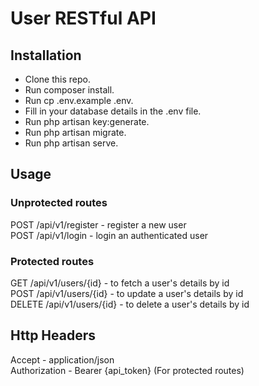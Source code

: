 # User RESTful API

## Installation

- Clone this repo.
- Run composer install.
- Run cp .env.example .env.
- Fill in your database details in the .env file.
- Run php artisan key:generate.
- Run php artisan migrate.
- Run php artisan serve.



## Usage
### Unprotected routes

POST /api/v1/register - register a new user\
POST /api/v1/login - login an authenticated user

### Protected routes

GET /api/v1/users/{id} - to fetch a user's details by id\
POST /api/v1/users/{id} - to update a user's details by id\
DELETE /api/v1/users/{id} - to delete a user's details by id

## Http Headers
Accept - application/json\
Authorization - Bearer {api_token} (For protected routes)

